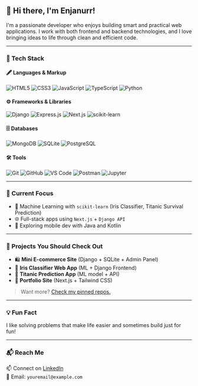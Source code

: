 ## 👋 Hi there, I'm Enjanurr!

I'm a passionate developer who enjoys building smart and practical web applications. I work with both frontend and backend technologies, and I love bringing ideas to life through clean and efficient code.

---

### 🚀 Tech Stack

#### 🖋️ Languages & Markup  
![HTML5](https://img.shields.io/badge/HTML-E34F26?logo=html5&logoColor=white)
![CSS3](https://img.shields.io/badge/CSS-1572B6?logo=css3&logoColor=white)
![JavaScript](https://img.shields.io/badge/JavaScript-F7DF1E?logo=javascript&logoColor=black)
![TypeScript](https://img.shields.io/badge/TypeScript-3178C6?logo=typescript&logoColor=white)
![Python](https://img.shields.io/badge/Python-3776AB?logo=python&logoColor=white)

#### ⚙️ Frameworks & Libraries  
![Django](https://img.shields.io/badge/Django-092E20?logo=django&logoColor=white)
![Express.js](https://img.shields.io/badge/Express.js-000000?logo=express&logoColor=white)
![Next.js](https://img.shields.io/badge/Next.js-000000?logo=next.js&logoColor=white)
![scikit-learn](https://img.shields.io/badge/scikit--learn-F7931E?logo=scikit-learn&logoColor=white)

#### 🗄️ Databases  
![MongoDB](https://img.shields.io/badge/MongoDB-47A248?logo=mongodb&logoColor=white)
![SQLite](https://img.shields.io/badge/SQLite-003B57?logo=sqlite&logoColor=white)
![PostgreSQL](https://img.shields.io/badge/PostgreSQL-336791?logo=postgresql&logoColor=white)

#### 🛠️ Tools  
![Git](https://img.shields.io/badge/Git-F05032?logo=git&logoColor=white)
![GitHub](https://img.shields.io/badge/GitHub-181717?logo=github&logoColor=white)
![VS Code](https://img.shields.io/badge/VS%20Code-007ACC?logo=visual-studio-code&logoColor=white)
![Postman](https://img.shields.io/badge/Postman-FF6C37?logo=postman&logoColor=white)
![Jupyter](https://img.shields.io/badge/Jupyter-F37626?logo=jupyter&logoColor=white)

---

### 🧠 Current Focus
- 🧪 Machine Learning with `scikit-learn` (Iris Classifier, Titanic Survival Prediction)  
- 🌐 Full-stack apps using `Next.js` + `Django API`  
- 📱 Exploring mobile dev with Java and Kotlin

---

### 📂 Projects You Should Check Out
- 🛍️ **Mini E-commerce Site** (Django + SQLite + Admin Panel)  
- 🌸 **Iris Classifier Web App** (ML + Django Frontend)  
- 🚢 **Titanic Prediction App** (ML model + API)  
- 🧾 **Portfolio Site** (Next.js + Tailwind CSS)

> Want more? [Check my pinned repos.](#)

---

### 💡 Fun Fact
I like solving problems that make life easier and sometimes build just for fun!

---

### 📬 Reach Me
📫 Connect on [LinkedIn](#)  
📧 Email: `youremail@example.com`
